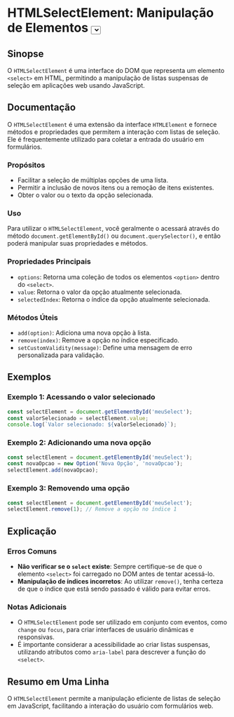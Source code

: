 <!--
Meta Description: # HTMLSelectElement: Manipulação de Elementos <select> em JavaScript ## Sinopse O `HTMLSelectElement` é uma interface do DOM que representa um element...
Meta Keywords: uma, opção, htmlselectelement, select, javascript
-->

# HTMLSelectElement: Manipulação de Elementos <select> em JavaScript

## Sinopse
O `HTMLSelectElement` é uma interface do DOM que representa um elemento `<select>` em HTML, permitindo a manipulação de listas suspensas de seleção em aplicações web usando JavaScript.

## Documentação
O `HTMLSelectElement` é uma extensão da interface `HTMLElement` e fornece métodos e propriedades que permitem a interação com listas de seleção. Ele é frequentemente utilizado para coletar a entrada do usuário em formulários.

### Propósitos
- Facilitar a seleção de múltiplas opções de uma lista.
- Permitir a inclusão de novos itens ou a remoção de itens existentes.
- Obter o valor ou o texto da opção selecionada.

### Uso
Para utilizar o `HTMLSelectElement`, você geralmente o acessará através do método `document.getElementById()` ou `document.querySelector()`, e então poderá manipular suas propriedades e métodos.

### Propriedades Principais
- `options`: Retorna uma coleção de todos os elementos `<option>` dentro do `<select>`.
- `value`: Retorna o valor da opção atualmente selecionada.
- `selectedIndex`: Retorna o índice da opção atualmente selecionada.

### Métodos Úteis
- `add(option)`: Adiciona uma nova opção à lista.
- `remove(index)`: Remove a opção no índice especificado.
- `setCustomValidity(message)`: Define uma mensagem de erro personalizada para validação.

## Exemplos

### Exemplo 1: Acessando o valor selecionado
```javascript
const selectElement = document.getElementById('meuSelect');
const valorSelecionado = selectElement.value;
console.log(`Valor selecionado: ${valorSelecionado}`);
```

### Exemplo 2: Adicionando uma nova opção
```javascript
const selectElement = document.getElementById('meuSelect');
const novaOpcao = new Option('Nova Opção', 'novaOpcao');
selectElement.add(novaOpcao);
```

### Exemplo 3: Removendo uma opção
```javascript
const selectElement = document.getElementById('meuSelect');
selectElement.remove(1); // Remove a opção no índice 1
```

## Explicação
### Erros Comuns
- **Não verificar se o `select` existe**: Sempre certifique-se de que o elemento `<select>` foi carregado no DOM antes de tentar acessá-lo.
- **Manipulação de índices incorretos**: Ao utilizar `remove()`, tenha certeza de que o índice que está sendo passado é válido para evitar erros.

### Notas Adicionais
- O `HTMLSelectElement` pode ser utilizado em conjunto com eventos, como `change` ou `focus`, para criar interfaces de usuário dinâmicas e responsivas.
- É importante considerar a acessibilidade ao criar listas suspensas, utilizando atributos como `aria-label` para descrever a função do `<select>`.

## Resumo em Uma Linha
O `HTMLSelectElement` permite a manipulação eficiente de listas de seleção em JavaScript, facilitando a interação do usuário com formulários web.